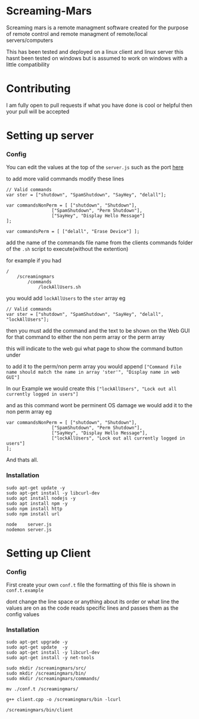 # Screaming-Mars
Screaming mars is a remote managment software created for the purpose of remote control and remote managment of remote/local servers/computers

This has been tested and deployed on a linux client and linux server this hasnt been tested on windows 
but is assumed to work on windows with a little compatibility

# Contributing
I am fully open to pull requests if what you have done is cool or helpful then your pull will be accepted

# Setting up server

### Config 
You can edit the values at the top of the `server.js` such as the port [here](https://github.com/ConniTheKiwi/Screaming-Mars/blob/352a0447806f727fc6b75138ade72aac5a56ba59/server/server.js#L3)

to add more valid commands modify these lines

```
// Valid commands
var ster = ["shutdown", "SpamShutdown", "SayHey", "delall"];

var commandsNonPerm = [ ["shutdown", "Shutdown"], 
                 ["SpamShutdown", "Perm Shutdown"], 
                 ["SayHey", "Display Hello Message"] 
];
                 
var commandsPerm = [ ["delall", "Erase Device"] ];
```

add the name of the commands file name from the clients commands folder of the `.sh` script to execute(without the extention) 

for example if you had 
```
/
    /screamingmars
        /commands
            /lockAllUsers.sh
```

you would add `lockAllUsers` to the `ster` array eg

```
// Valid commands
var ster = ["shutdown", "SpamShutdown", "SayHey", "delall", "lockAllUsers"];
```

then you must add the command and the text to be shown on the Web GUI for that command
to either the non perm array or the perm array

this will indicate to the web gui what page to show the command button under

to add it to the perm/non perm array you would append 
`["Command File name should match the name in array 'ster'", "Display name in web GUI"]`

In our Example we would create this 
`["lockAllUsers", "Lock out all currently logged in users"]`

and as this command wont be perminent OS damage we would add it to the non perm array eg

```
var commandsNonPerm = [ ["shutdown", "Shutdown"], 
                 ["SpamShutdown", "Perm Shutdown"], 
                 ["SayHey", "Display Hello Message"],
                 ["lockAllUsers", "Lock out all currently logged in users"]
];
```

And thats all.

### Installation
```
sudo apt-get update -y 
sudo apt-get install -y libcurl-dev 
sudo apt install nodejs -y
sudo apt install npm -y
sudo npm install http 
sudo npm install url 

node    server.js
nodemon server.js 
```

# Setting up Client

### Config

First create your own `conf.t` file 
the formatting of this file is shown in `conf.t.example` 

dont change the line space or anything about its order or what line the values are on 
as the code reads specific lines and passes them as the config values

### Installation
```
sudo apt-get upgrade -y 
sudo apt-get update  -y 
sudo apt-get install -y libcurl-dev 
sudo apt-get install -y net-tools

sudo mkdir /screamingmars/src/
sudo mkdir /screamingmars/bin/
sudo mkdir /screamingmars/commands/

mv ./conf.t /screamingmars/

g++ client.cpp -o /screamingmars/bin -lcurl

/screamingmars/bin/client
```

